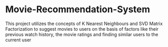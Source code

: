 # Movie-Recommendation-System
This project utilizes the concepts of K Nearest Neighbours and SVD Matrix Factorization to suggest movies to users on the basis of factors like their previous watch history, the movie ratings and finding similar users to the current user 
